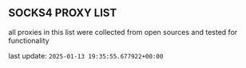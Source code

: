 ## SOCKS4 PROXY LIST

all proxies in this list were collected from open sources and tested for functionality

last update: `2025-01-13 19:35:55.677922+00:00`